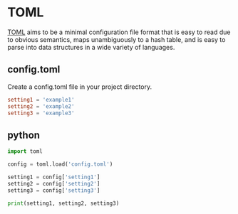 # TOML

[TOML](https://toml.io/en/) aims to be a minimal configuration file format that is easy to read due to obvious semantics, maps unambiguously to a hash table, and
is easy to parse into data structures in a wide variety of languages.

## config.toml

Create a config.toml file in your project directory.

```toml
setting1 = 'example1'
setting2 = 'example2'
setting3 = 'example3'
```
## python
```python
import toml

config = toml.load('config.toml')

setting1 = config['setting1']
setting2 = config['setting2']
setting3 = config['setting3']

print(setting1, setting2, setting3)
```